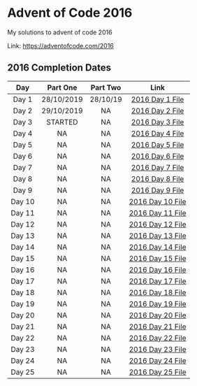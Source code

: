 # Advent of Code 2016

My solutions to advent of code 2016

Link: https://adventofcode.com/2016

## 2016 Completion Dates

|Day|Part One|Part Two|Link|
|:---:|:----:|:------:|:---:|
|Day 1|28/10/2019|28/10/19|[2016 Day 1 File](https://github.com/Hopson97/advent-of-code/blob/master/cpp/2016/day1.cpp)|
|Day 2|29/10/2019|NA|[2016 Day 2 File](https://github.com/Hopson97/advent-of-code/blob/master/cpp/2016/day2.cpp)|
|Day 3|STARTED|NA|[2016 Day 3 File](https://github.com/Hopson97/advent-of-code/blob/master/cpp/2016/day3.cpp)|
|Day 4|NA|NA|[2016 Day 4 File](https://github.com/Hopson97/advent-of-code/blob/master/cpp/2016/day4.cpp)|
|Day 5|NA|NA|[2016 Day 5 File](https://github.com/Hopson97/advent-of-code/blob/master/cpp/2016/day5.cpp)|
|Day 6|NA|NA|[2016 Day 6 File](https://github.com/Hopson97/advent-of-code/blob/master/cpp/2016/day6.cpp)|
|Day 7|NA|NA|[2016 Day 7 File](https://github.com/Hopson97/advent-of-code/blob/master/cpp/2016/day7.cpp)|
|Day 8|NA|NA|[2016 Day 8 File](https://github.com/Hopson97/advent-of-code/blob/master/cpp/2016/day8.cpp)|
|Day 9|NA|NA|[2016 Day 9 File](https://github.com/Hopson97/advent-of-code/blob/master/cpp/2016/day9.cpp)|
|Day 10|NA|NA|[2016 Day 10 File](https://github.com/Hopson97/advent-of-code/blob/master/cpp/2016/day10.cpp)|
|Day 11|NA|NA|[2016 Day 11 File](https://github.com/Hopson97/advent-of-code/blob/master/cpp/2016/day11.cpp)|
|Day 12|NA|NA|[2016 Day 12 File](https://github.com/Hopson97/advent-of-code/blob/master/cpp/2016/day12.cpp)|
|Day 13|NA|NA|[2016 Day 13 File](https://github.com/Hopson97/advent-of-code/blob/master/cpp/2016/day13.cpp)|
|Day 14|NA|NA|[2016 Day 14 File](https://github.com/Hopson97/advent-of-code/blob/master/cpp/2016/day14.cpp)|
|Day 15|NA|NA|[2016 Day 15 File](https://github.com/Hopson97/advent-of-code/blob/master/cpp/2016/day15.cpp)|
|Day 16|NA|NA|[2016 Day 16 File](https://github.com/Hopson97/advent-of-code/blob/master/cpp/2016/day16.cpp)|
|Day 17|NA|NA|[2016 Day 17 File](https://github.com/Hopson97/advent-of-code/blob/master/cpp/2016/day17.cpp)|
|Day 18|NA|NA|[2016 Day 18 File](https://github.com/Hopson97/advent-of-code/blob/master/cpp/2016/day18.cpp)|
|Day 19|NA|NA|[2016 Day 19 File](https://github.com/Hopson97/advent-of-code/blob/master/cpp/2016/day19.cpp)|
|Day 20|NA|NA|[2016 Day 20 File](https://github.com/Hopson97/advent-of-code/blob/master/cpp/2016/day20.cpp)|
|Day 21|NA|NA|[2016 Day 21 File](https://github.com/Hopson97/advent-of-code/blob/master/cpp/2016/day21.cpp)|
|Day 22|NA|NA|[2016 Day 22 File](https://github.com/Hopson97/advent-of-code/blob/master/cpp/2016/day22.cpp)|
|Day 23|NA|NA|[2016 Day 23 File](https://github.com/Hopson97/advent-of-code/blob/master/cpp/2016/day23.cpp)|
|Day 24|NA|NA|[2016 Day 24 File](https://github.com/Hopson97/advent-of-code/blob/master/cpp/2016/day24.cpp)|
|Day 25|NA|NA|[2016 Day 25 File](https://github.com/Hopson97/advent-of-code/blob/master/cpp/2016/day25.cpp)|

